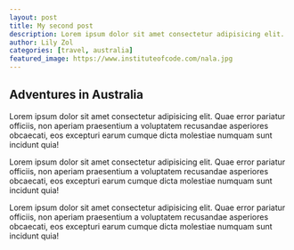 ```yaml
---
layout: post
title: My second post
description: Lorem ipsum dolor sit amet consectetur adipisicing elit.
author: Lily Zol
categories: [travel, australia]
featured_image: https://www.instituteofcode.com/nala.jpg
---
```


## Adventures in Australia

Lorem ipsum dolor sit amet consectetur adipisicing elit. Quae error pariatur officiis, non aperiam praesentium a voluptatem recusandae asperiores obcaecati, eos excepturi earum cumque dicta molestiae numquam sunt incidunt quia!

Lorem ipsum dolor sit amet consectetur adipisicing elit. Quae error pariatur officiis, non aperiam praesentium a voluptatem recusandae asperiores obcaecati, eos excepturi earum cumque dicta molestiae numquam sunt incidunt quia!

Lorem ipsum dolor sit amet consectetur adipisicing elit. Quae error pariatur officiis, non aperiam praesentium a voluptatem recusandae asperiores obcaecati, eos excepturi earum cumque dicta molestiae numquam sunt incidunt quia!